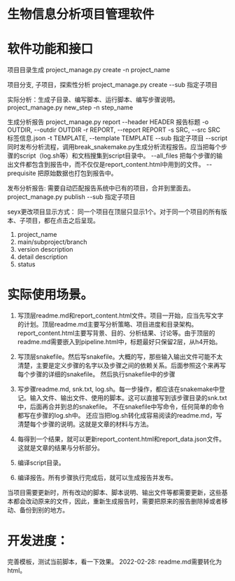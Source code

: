 # 生物信息分析项目管理软件

# 软件功能和接口
项目目录生成
project_manage.py create -n project_name

项目分支, 子项目，探索性分析
project_manage.py create
--sub 指定子项目

实际分析：生成子目录、编写脚本、运行脚本、编写步骤说明。
project_manage.py new_step -n step_name

生成分析报告
project_manage.py report
  --header HEADER       报告标题
  -o OUTDIR, --outdir OUTDIR
  -r REPORT, --report REPORT
  -s SRC, --src SRC     标签信息.json
  -t TEMPLATE, --template TEMPLATE
  --sub 指定子项目
  --script 同时发布分析流程，调用break_snakemake.py生成分析流程报告。应当把每个步骤的script（log.sh等）和文档搜集到script目录中。
  --all_files 把每个步骤的输出文件都包含到报告中，而不仅仅是report_content.html中用到的文件。
  --prequisite 把原始数据也打包到报告中。

发布分析报告: 需要自动匹配报告系统中已有的项目，合并到里面去。
project_manage.py publish 
--sub 指定子项目

seyx更改项目显示方式：
同一个项目在顶层只显示1个。对于同一个项目的所有版本、子项目，都在点击之后呈现。
1. project_name
2. main/subproject/branch
3. version description
4. detail description
5. status

# 实际使用场景。
1. 写顶层readme.md和report_content.html文件。项目一开始，应当先写文字的计划。顶层readme.md主要写分析策略、项目进度和目录架构。report_content.html主要写背景、目的、分析结果、讨论等。由于顶层的readme.md需要嵌入到pipeline.html中，标题最好只保留2层，从h4开始。

2. 写顶层snakefile。然后写snakefile。大概的写，那些输入输出文件可能不太清楚，主要是定义步骤的名字以及步骤之间的依赖关系。后面参照这个来再写每个步骤的详细的snakefile。
然后执行snakefile中的步骤

3. 写步骤readme.md, snk.txt, log.sh。每一步操作，都应该在snakemake中登记。输入文件、输出文件、使用的脚本。这可以直接写到该步骤目录的snk.txt中，后面再合并到总的snakefile。
不在snakefile中写命令，任何简单的命令都写在步骤的log.sh中。
还应当把log.sh转化成容易阅读的readme.md，写清楚每个步骤的说明。这就是文章的材料与方法。
4. 每得到一个结果，就可以更新report_content.html和report_data.json文件。这就是文章的结果与分析部分。

5. 编译script目录。

6. 编译报告。所有步骤执行完成后，就可以生成报告并发布。

当项目需要更新时，所有改动的脚本、脚本说明、输出文件等都需要更新，这些基本都会改动原来的文件，因此，重新生成报告时，需要把原来的报告删除掉或者移动、备份到别的地方。

# 开发进度：
完善模板，测试当前脚本，看一下效果。
2022-02-28: readme.md需要转化为html。
